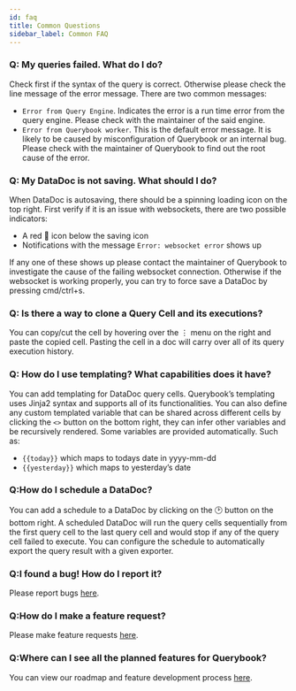 ```yaml
---
id: faq
title: Common Questions
sidebar_label: Common FAQ
---
```


### Q: My queries failed. What do I do?

Check first if the syntax of the query is correct. Otherwise please check the line message of the error message. There are two common messages:

-   `Error from Query Engine`. Indicates the error is a run time error from the query engine. Please check with the maintainer of the said engine.
-   `Error from Querybook worker`. This is the default error message. It is likely to be caused by misconfiguration of Querybook or an internal bug. Please check with the maintainer of Querybook to find out the root cause of the error.

### Q: My DataDoc is not saving. What should I do?

When DataDoc is autosaving, there should be a spinning loading icon on the top right. First verify if it is an issue with websockets, there are two possible indicators:

-   A red 🔗 icon below the saving icon
-   Notifications with the message `Error: websocket error` shows up

If any one of these shows up please contact the maintainer of Querybook to investigate the cause of the failing websocket connection. Otherwise if the websocket is working properly, you can try to force save a DataDoc by pressing cmd/ctrl+s.

### Q: Is there a way to clone a Query Cell and its executions?

You can copy/cut the cell by hovering over the ⋮ menu on the right and paste the copied cell. Pasting the cell in a doc will carry over all of its query execution history.

### Q: How do I use templating? What capabilities does it have?

You can add templating for DataDoc query cells. Querybook’s templating uses Jinja2 syntax and supports all of its functionalities. You can also define any custom templated variable that can be shared across different cells by clicking the `<>` button on the bottom right, they can infer other variables and be recursively rendered. Some variables are provided automatically. Such as:

-   `{{today}}` which maps to todays date in yyyy-mm-dd
-   `{{yesterday}}` which maps to yesterday’s date

### Q:How do I schedule a DataDoc?

You can add a schedule to a DataDoc by clicking on the 🕑 button on the bottom right. A scheduled DataDoc will run the query cells sequentially from the first query cell to the last query cell and would stop if any of the query cell failed to execute. You can configure the schedule to automatically export the query result with a given exporter.

### Q:I found a bug! How do I report it?

Please report bugs [here](https://github.com/pinterest/querybook/issues).

### Q:How do I make a feature request?

Please make feature requests [here](https://github.com/pinterest/querybook/issues).

### Q:Where can I see all the planned features for Querybook?

You can view our roadmap and feature development process [here](https://github.com/pinterest/querybook/projects).
